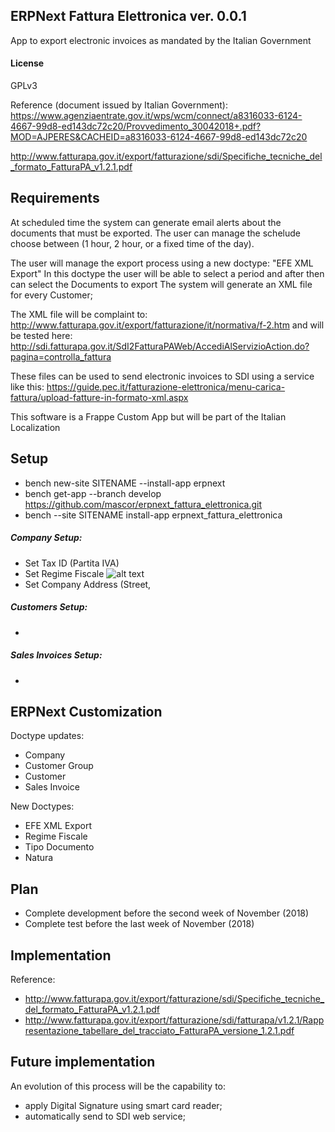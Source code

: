 ## ERPNext Fattura Elettronica ver. 0.0.1

App to export electronic invoices as mandated by the Italian Government

#### License

GPLv3

Reference (document issued by Italian Government):
https://www.agenziaentrate.gov.it/wps/wcm/connect/a8316033-6124-4667-99d8-ed143dc72c20/Provvedimento_30042018+.pdf?MOD=AJPERES&CACHEID=a8316033-6124-4667-99d8-ed143dc72c20

http://www.fatturapa.gov.it/export/fatturazione/sdi/Specifiche_tecniche_del_formato_FatturaPA_v1.2.1.pdf

## Requirements

At scheduled time the system can generate email alerts about the documents that must be exported. The user can manage the schelude choose between (1 hour, 2 hour, or a fixed time of the day).

The user will manage the export process using a new doctype: "EFE XML Export"
In this doctype the user will be able to select a period and after then can select the Documents to export
The system will generate an XML file for every Customer;

The XML file will be complaint to:
http://www.fatturapa.gov.it/export/fatturazione/it/normativa/f-2.htm
and will be tested here:
http://sdi.fatturapa.gov.it/SdI2FatturaPAWeb/AccediAlServizioAction.do?pagina=controlla_fattura

These files can be used to send electronic invoices to SDI using a service like this:
https://guide.pec.it/fatturazione-elettronica/menu-carica-fattura/upload-fatture-in-formato-xml.aspx

This software is a Frappe Custom App but will be part of the Italian Localization

## Setup
- bench new-site SITENAME --install-app erpnext
- bench get-app --branch develop https://github.com/mascor/erpnext_fattura_elettronica.git
- bench --site SITENAME install-app erpnext_fattura_elettronica

##### Company Setup:
- Set Tax ID (Partita IVA)
- Set Regime Fiscale
![alt text](https://drive.google.com/open?id=1tzWt69l7qr_l6V6ObSNGxLLZzj-WoDd4)
- Set Company Address (Street, 

##### Customers Setup:
- 

##### Sales Invoices Setup:
- 

## ERPNext Customization

Doctype updates:
- Company
- Customer Group
- Customer
- Sales Invoice

New Doctypes:
- EFE XML Export
- Regime Fiscale
- Tipo Documento
- Natura

## Plan

- Complete development before the second week of November (2018)
- Complete test before the last week of November (2018)

## Implementation

Reference: 
- http://www.fatturapa.gov.it/export/fatturazione/sdi/Specifiche_tecniche_del_formato_FatturaPA_v1.2.1.pdf
- http://www.fatturapa.gov.it/export/fatturazione/sdi/fatturapa/v1.2.1/Rappresentazione_tabellare_del_tracciato_FatturaPA_versione_1.2.1.pdf

## Future implementation

An evolution of this process will be the capability to:
- apply Digital Signature using smart card reader;
- automatically send to SDI web service;
